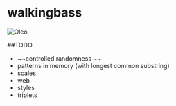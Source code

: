 walkingbass
=============
![Oleo](https://raw.githubusercontent.com/greato/walkingbass/master/Oleo.png)
	
##TODO
* ~~controlled randomness ~~
* patterns in memory (with longest common substring)
* scales
* web
* styles
* triplets
